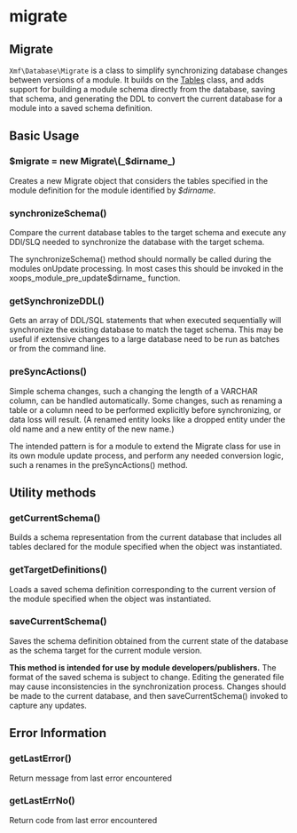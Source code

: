 # migrate

## Migrate

`Xmf\Database\Migrate` is a class to simplify synchronizing database changes between versions of a module. It builds on the [Tables](tables.md) class, and adds support for building a module schema directly from the database, saving that schema, and generating the DDL to convert the current database for a module into a saved schema definition.

## Basic Usage

### $migrate = new Migrate\(_$dirname_\)

Creates a new Migrate object that considers the tables specified in the module definition for the module identified by _$dirname_.

### synchronizeSchema\(\)

Compare the current database tables to the target schema and execute any DDl/SLQ needed to synchronize the database with the target schema.

The synchronizeSchema\(\) method should normally be called during the modules onUpdate processing. In most cases this should be invoked in the xoops_module\_pre\_update$dirname_ function.

### getSynchronizeDDL\(\)

Gets an array of DDL/SQL statements that when executed sequentially will synchronize the existing database to match the taget schema. This may be useful if extensive changes to a large database need to be run as batches or from the command line.

### preSyncActions\(\)

Simple schema changes, such a changing the length of a VARCHAR column, can be handled automatically. Some changes, such as renaming a table or a column need to be performed explicitly before synchronizing, or data loss will result. \(A renamed entity looks like a dropped entity under the old name and a new entity of the new name.\)

The intended pattern is for a module to extend the Migrate class for use in its own module update process, and perform any needed conversion logic, such a renames in the preSyncActions\(\) method.

## Utility methods

### getCurrentSchema\(\)

Builds a schema representation from the current database that includes all tables declared for the module specified when the object was instantiated.

### getTargetDefinitions\(\)

Loads a saved schema definition corresponding to the current version of the module specified when the object was instantiated.

### saveCurrentSchema\(\)

Saves the schema definition obtained from the current state of the database as the schema target for the current module version.

**This method is intended for use by module developers/publishers.** The format of the saved schema is subject to change. Editing the generated file may cause inconsistencies in the synchronization process. Changes should be made to the current database, and then saveCurrentSchema\(\) invoked to capture any updates.

## Error Information

### getLastError\(\)

Return message from last error encountered

### getLastErrNo\(\)

Return code from last error encountered

